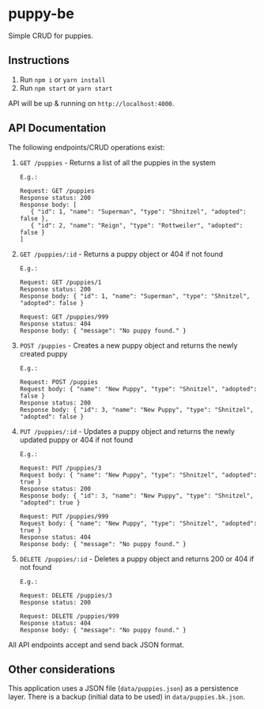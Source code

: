 # puppy-be

Simple CRUD for puppies.

## Instructions

1.  Run `npm i` or `yarn install`
2.  Run `npm start` or `yarn start`

API will be up & running on `http://localhost:4000`.

## API Documentation

The following endpoints/CRUD operations exist:

1.  `GET /puppies` - Returns a list of all the puppies in the system

    ```
    E.g.:

    Request: GET /puppies
    Response status: 200
    Response body: [
       { "id": 1, "name": "Superman", "type": "Shnitzel", "adopted": false },
       { "id": 2, "name": "Reign", "type": "Rottweiler", "adopted": false }
    ]
    ```

2.  `GET /puppies/:id` - Returns a puppy object or 404 if not found

    ```
    E.g.:

    Request: GET /puppies/1
    Response status: 200  
    Response body: { "id": 1, "name": "Superman", "type": "Shnitzel", "adopted": false }

    Request: GET /puppies/999
    Response status: 404  
    Response body: { "message": "No puppy found." }
    ```

3.  `POST /puppies` - Creates a new puppy object and returns the newly created puppy

    ```
    E.g.:

    Request: POST /puppies
    Request body: { "name": "New Puppy", "type": "Shnitzel", "adopted": false }
    Response status: 200
    Response body: { "id": 3, "name": "New Puppy", "type": "Shnitzel", "adopted": false }
    ```

4.  `PUT /puppies/:id` - Updates a puppy object and returns the newly updated puppy or 404 if not found

    ```
    E.g.:

    Request: PUT /puppies/3
    Request body: { "name": "New Puppy", "type": "Shnitzel", "adopted": true }
    Response status: 200  
    Response body: { "id": 3, "name": "New Puppy", "type": "Shnitzel", "adopted": true }

    Request: PUT /puppies/999
    Request body: { "name": "New Puppy", "type": "Shnitzel", "adopted": true }
    Response status: 404  
    Response body: { "message": "No puppy found." }
    ```

5.  `DELETE /puppies/:id` - Deletes a puppy object and returns 200 or 404 if not found

    ```
    E.g.:

    Request: DELETE /puppies/3
    Response status: 200

    Request: DELETE /puppies/999
    Response status: 404  
    Response body: { "message": "No puppy found." }
    ```

All API endpoints accept and send back JSON format.

## Other considerations

This application uses a JSON file (`data/puppies.json`) as a persistence layer. There is a backup (initial data to be used) in `data/puppies.bk.json`.
